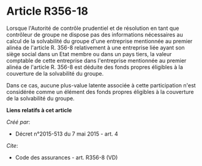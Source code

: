 # Article R356-18

Lorsque l'Autorité de contrôle prudentiel et de résolution en tant que contrôleur de groupe ne dispose pas des informations
nécessaires au calcul de la solvabilité du groupe d'une entreprise mentionnée au premier alinéa de l'article R. 356-8
relativement à une entreprise liée ayant son siège social dans un Etat membre ou dans un pays tiers, la valeur comptable de
cette entreprise dans l'entreprise mentionnée au premier alinéa de l'article R. 356-8 est déduite des fonds propres éligibles
à la couverture de la solvabilité du groupe. 

Dans ce cas, aucune plus-value latente associée à cette participation n'est considérée comme un élément des fonds propres
éligibles à la couverture de la solvabilité du groupe.

**Liens relatifs à cet article**

_Créé par_:

  - Décret n°2015-513 du 7 mai 2015 - art. 4

_Cite_:

  - Code des assurances - art. R356-8 (VD)
